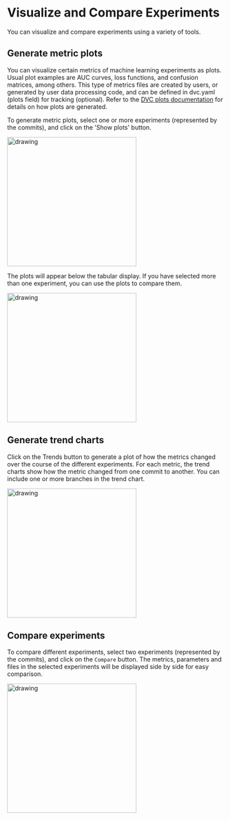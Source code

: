 # Visualize and Compare Experiments

You can visualize and compare experiments using a variety of tools.

## Generate metric plots

You can visualize certain metrics of machine learning experiments as plots.
Usual plot examples are AUC curves, loss functions, and confusion matrices,
among others. This type of metrics files are created by users, or generated by
user data processing code, and can be defined in dvc.yaml (plots field) for
tracking (optional). Refer to the
[DVC plots documentation](/doc/command-reference/plots) for details on how plots
are generated.

To generate metric plots, select one or more experiments (represented by the
commits), and click on the 'Show plots' button.

<img src="/img/studio/select_commits.png" alt="drawing" width="300"/>

The plots will appear below the tabular display. If you have selected more than
one experiment, you can use the plots to compare them.

<img src="/img/studio/plots.png" alt="drawing" width="300"/>

## Generate trend charts

Click on the Trends button to generate a plot of how the metrics changed over
the course of the different experiments. For each metric, the trend charts show
how the metric changed from one commit to another. You can include one or more
branches in the trend chart.

<img src="/img/studio/trends.png" alt="drawing" width="300"/>

## Compare experiments

To compare different experiments, select two experiments (represented by the
commits), and click on the `Compare` button. The metrics, parameters and files
in the selected experiments will be displayed side by side for easy comparison.

<img src="/img/studio/compare.png" alt="drawing" width="300"/>
